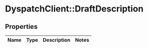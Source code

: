# DyspatchClient::DraftDescription

## Properties
Name | Type | Description | Notes
------------ | ------------- | ------------- | -------------


